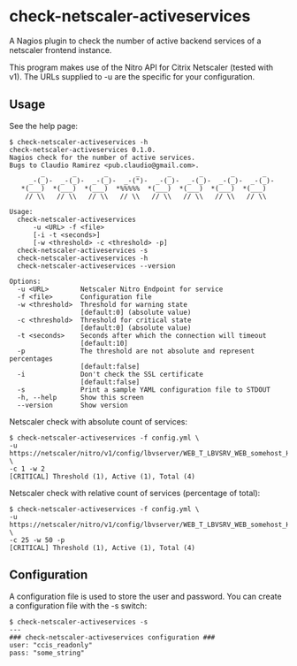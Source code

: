 # check-netscaler-activeservices

A Nagios plugin to check the number of active backend services of a netscaler frontend instance.

This program makes use of the Nitro API for Citrix Netscaler (tested with v1). The URLs supplied to -u are the specific for your configuration.

## Usage

See the help page:

```
$ check-netscaler-activeservices -h
check-netscaler-activeservices 0.1.0.
Nagios check for the number of active services.
Bugs to Claudio Ramirez <pub.claudio@gmail.com>.
        _       _       _       _       _       _       _       _
     _-(_)-  _-(_)-  _-(_)-  _-(")-  _-(_)-  _-(_)-  _-(_)-  _-(_)-
   *(___)  *(___)  *(___)  *%%%%%  *(___)  *(___)  *(___)  *(___)
    // \\   // \\   // \\   // \\   // \\   // \\   // \\   // \\

Usage:
  check-netscaler-activeservices
      -u <URL> -f <file>
      [-i -t <seconds>]
      [-w <threshold> -c <threshold> -p]
  check-netscaler-activeservices -s
  check-netscaler-activeservices -h
  check-netscaler-activeservices --version

Options:
  -u <URL>        Netscaler Nitro Endpoint for service
  -f <file>       Configuration file
  -w <threshold>  Threshold for warning state
                  [default:0] (absolute value)
  -c <threshold>  Threshold for critical state
                  [default:0] (absolute value)
  -t <seconds>    Seconds after which the connection will timeout
                  [default:10]
  -p              The threshold are not absolute and represent percentages
                  [default:false]
  -i              Don't check the SSL certificate
                  [default:false]
  -s              Print a sample YAML configuration file to STDOUT
  -h, --help      Show this screen
  --version       Show version

```

Netscaler check with absolute count of services:

```
$ check-netscaler-activeservices -f config.yml \
-u https://netscaler/nitro/v1/config/lbvserver/WEB_T_LBVSRV_WEB_somehost_HTTPS \
-c 1 -w 2
[CRITICAL] Threshold (1), Active (1), Total (4)
```

Netscaler check with relative count of services (percentage of total):

```
$ check-netscaler-activeservices -f config.yml \
-u https://netscaler/nitro/v1/config/lbvserver/WEB_T_LBVSRV_WEB_somehost_HTTPS \
-c 25 -w 50 -p
[CRITICAL] Threshold (1), Active (1), Total (4)

```

## Configuration

A configuration file is used to store the user and password. You can create a configuration file with the -s switch:

```
$ check-netscaler-activeservices -s
---
### check-netscaler-activeservices configuration ###
user: "ccis_readonly"
pass: "some_string"

```
